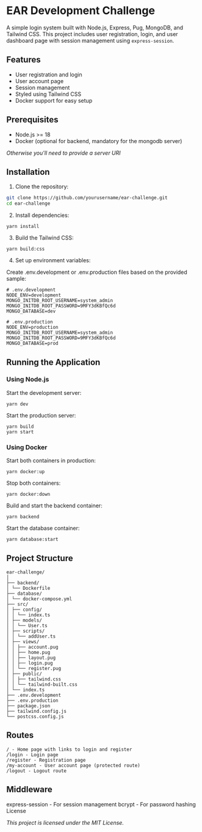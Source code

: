 # EAR Development Challenge

A simple login system built with Node.js, Express, Pug, MongoDB, and Tailwind CSS. This project includes user registration, login, and user dashboard page with session management using `express-session`.

## Features

- User registration and login
- User account page
- Session management
- Styled using Tailwind CSS
- Docker support for easy setup

## Prerequisites

- Node.js >= 18
- Docker (optional for backend, mandatory for the mongodb server)

_Otherwise you'll need to provide a server URI_

## Installation

1. Clone the repository:

```bash
git clone https://github.com/yourusername/ear-challenge.git
cd ear-challenge
```

2. Install dependencies:

```
yarn install
```

3. Build the Tailwind CSS:

```
yarn build:css
```

4. Set up environment variables:

Create .env.development or .env.production files based on the provided sample:

```
# .env.development
NODE_ENV=development
MONGO_INITDB_ROOT_USERNAME=system_admin
MONGO_INITDB_ROOT_PASSWORD=9MFY3dKBfQc6d
MONGO_DATABASE=dev
```

```
# .env.production
NODE_ENV=production
MONGO_INITDB_ROOT_USERNAME=system_admin
MONGO_INITDB_ROOT_PASSWORD=9MFY3dKBfQc6d
MONGO_DATABASE=prod
```

## Running the Application

### Using Node.js

Start the development server:

```
yarn dev
```

Start the production server:

```
yarn build
yarn start
```

### Using Docker

Start both containers in production:

```
yarn docker:up
```

Stop both containers:

```
yarn docker:down
```

Build and start the backend container:

```
yarn backend
```

Start the database container:

```
yarn database:start
```

## Project Structure

```
ear-challenge/
│
├── backend/
│ └── Dockerfile
├── database/
│ └── docker-compose.yml
├── src/
│ ├── config/
│ │ └── index.ts
│ ├── models/
│ │ └── User.ts
│ ├── scripts/
│ │ └── addUser.ts
│ ├── views/
│ │ ├── account.pug
│ │ ├── home.pug
│ │ ├── layout.pug
│ │ ├── login.pug
│ │ └── register.pug
│ ├── public/
│ │ ├── tailwind.css
│ │ └── tailwind-built.css
│ └── index.ts
├── .env.development
├── .env.production
├── package.json
├── tailwind.config.js
└── postcss.config.js
```

## Routes

```
/ - Home page with links to login and register
/login - Login page
/register - Registration page
/my-account - User account page (protected route)
/logout - Logout route
```

## Middleware

express-session - For session management
bcrypt - For password hashing
License

_This project is licensed under the MIT License._
